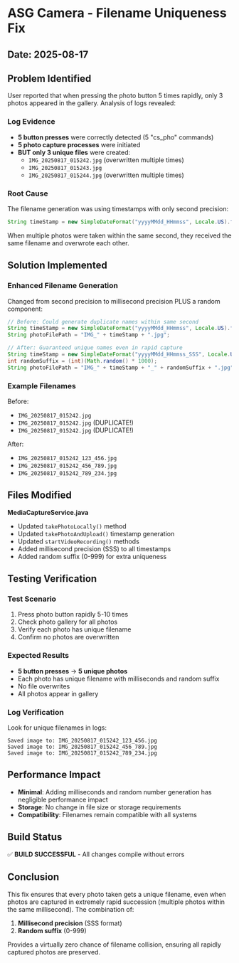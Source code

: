 # ASG Camera - Filename Uniqueness Fix

## Date: 2025-08-17

## Problem Identified

User reported that when pressing the photo button 5 times rapidly, only 3 photos appeared in the gallery. Analysis of logs revealed:

### Log Evidence

- **5 button presses** were correctly detected (5 "cs_pho" commands)
- **5 photo capture processes** were initiated
- **BUT only 3 unique files** were created:
  - `IMG_20250817_015242.jpg` (overwritten multiple times)
  - `IMG_20250817_015243.jpg`
  - `IMG_20250817_015244.jpg` (overwritten multiple times)

### Root Cause

The filename generation was using timestamps with only second precision:

```java
String timeStamp = new SimpleDateFormat("yyyyMMdd_HHmmss", Locale.US).format(new Date());
```

When multiple photos were taken within the same second, they received the same filename and overwrote each other.

## Solution Implemented

### Enhanced Filename Generation

Changed from second precision to millisecond precision PLUS a random component:

```java
// Before: Could generate duplicate names within same second
String timeStamp = new SimpleDateFormat("yyyyMMdd_HHmmss", Locale.US).format(new Date());
String photoFilePath = "IMG_" + timeStamp + ".jpg";

// After: Guaranteed unique names even in rapid capture
String timeStamp = new SimpleDateFormat("yyyyMMdd_HHmmss_SSS", Locale.US).format(new Date());
int randomSuffix = (int)(Math.random() * 1000);
String photoFilePath = "IMG_" + timeStamp + "_" + randomSuffix + ".jpg";
```

### Example Filenames

Before:

- `IMG_20250817_015242.jpg`
- `IMG_20250817_015242.jpg` (DUPLICATE!)
- `IMG_20250817_015242.jpg` (DUPLICATE!)

After:

- `IMG_20250817_015242_123_456.jpg`
- `IMG_20250817_015242_456_789.jpg`
- `IMG_20250817_015242_789_234.jpg`

## Files Modified

**MediaCaptureService.java**

- Updated `takePhotoLocally()` method
- Updated `takePhotoAndUpload()` timestamp generation
- Updated `startVideoRecording()` methods
- Added millisecond precision (SSS) to all timestamps
- Added random suffix (0-999) for extra uniqueness

## Testing Verification

### Test Scenario

1. Press photo button rapidly 5-10 times
2. Check photo gallery for all photos
3. Verify each photo has unique filename
4. Confirm no photos are overwritten

### Expected Results

- **5 button presses** → **5 unique photos**
- Each photo has unique filename with milliseconds and random suffix
- No file overwrites
- All photos appear in gallery

### Log Verification

Look for unique filenames in logs:

```
Saved image to: IMG_20250817_015242_123_456.jpg
Saved image to: IMG_20250817_015242_456_789.jpg
Saved image to: IMG_20250817_015242_789_234.jpg
```

## Performance Impact

- **Minimal**: Adding milliseconds and random number generation has negligible performance impact
- **Storage**: No change in file size or storage requirements
- **Compatibility**: Filenames remain compatible with all systems

## Build Status

✅ **BUILD SUCCESSFUL** - All changes compile without errors

## Conclusion

This fix ensures that every photo taken gets a unique filename, even when photos are captured in extremely rapid succession (multiple photos within the same millisecond). The combination of:

1. **Millisecond precision** (SSS format)
2. **Random suffix** (0-999)

Provides a virtually zero chance of filename collision, ensuring all rapidly captured photos are preserved.
